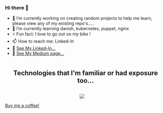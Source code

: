 ### Hi there 👋



- 🔭 I’m currently working on creating random projects to help me learn, please view any of my existing repo's..... 
- 🌱 I’m currently learning danish, kubernetes, puppet, nginx
- ⚡ Fun fact: I love to go out on my bike ! 
- 📫 How to reach me: Linked-In
- 🧷 [See My Linked-In...](https://www.linkedin.com/in/peter-k-b1838822)
- 🧷 [See My Medium page...](https://medium.com/@kn0wl35y)

<!--
- 👯 I’m looking to collaborate on ...
- 🤔 I’m looking for help with ...
- 💬 Ask me about ...
- 📫 How to reach me: ...
- 😄 Pronouns: ...
- ⚡ Fun fact: ...
-->

<!--h1 without bottom border-->
<div id="user-content-toc">
  <ul align="center">
    <summary><h2 style="display: inline-block">Technologies that I'm familiar or had exposure too...</h2></summary>
  </ul>
</div>
<!--tech stack icons-->
<p align="center">
  <a href="https://skillicons.dev">
    <img src="https://skillicons.dev/icons?i=azure,git,github,ubuntu,debian,linux,kubernetes,terraform,ansible,powershell,windows,aws,py,bash,raspberrypi,vscode,nginx,postman&perline=14" />
  </a>
</p>

[Buy me a coffee!](https://www.paypal.com/donate/?business=XPB88THVPGN3L&no_recurring=0&item_name=Hey+thanks+for+buying+me+a+coffee+%21&currency_code=GBP)

